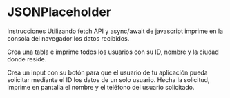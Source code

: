# JSONPlaceholder

Instrucciones
Utilizando fetch API y async/await de javascript imprime en la consola del navegador los datos recibidos.

Crea una tabla e imprime todos los usuarios con su ID, nombre y la ciudad donde reside.

Crea un input con su botón para que el usuario de tu aplicación pueda solicitar mediante el ID los datos de un solo usuario. Hecha la solicitud, imprime en pantalla el nombre y el teléfono del usuario solicitado.
